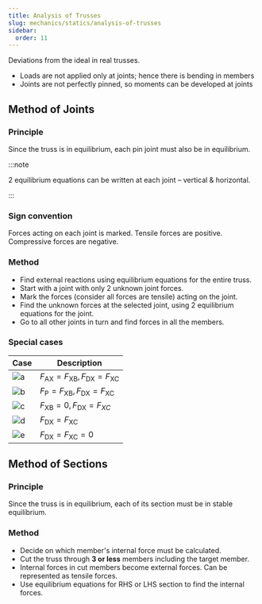```yaml
---
title: Analysis of Trusses
slug: mechanics/statics/analysis-of-trusses
sidebar:
  order: 11
---
```


Deviations from the ideal in real trusses.

- Loads are not applied only at joints; hence there is bending in members
- Joints are not perfectly pinned, so moments can be developed at joints

## Method of Joints

### Principle

Since the truss is in equilibrium, each pin joint must also be in equilibrium.

:::note

2 equilibrium equations can be written at each joint – vertical & horizontal.

:::

### Sign convention

Forces acting on each joint is marked. Tensile forces are positive. Compressive
forces are negative.

### Method

- Find external reactions using equilibrium equations for the entire truss.
- Start with a joint with only 2 unknown joint forces.
- Mark the forces (consider all forces are tensile) acting on the joint.
- Find the unknown forces at the selected joint, using 2 equilibrium equations
  for the joint.
- Go to all other joints in turn and find forces in all the members.

### Special cases

| Case                                                | Description                                                |
| --------------------------------------------------- | ---------------------------------------------------------- |
| ![a](/mechanics/joints-under-special-loading/a.jpg) | $F_{\text{AX}}=F_{\text{XB}}, F_{\text{DX}}=F_{\text{XC}}$ |
| ![b](/mechanics/joints-under-special-loading/b.jpg) | $F_{\text{P}}=F_{\text{XB}}, F_{\text{DX}}=F_{\text{XC}}$  |
| ![c](/mechanics/joints-under-special-loading/c.jpg) | $F_{\text{XB}}=0, F_{\text{DX}}=F_{XC}$                    |
| ![d](/mechanics/joints-under-special-loading/d.jpg) | $F_{\text{DX}}=F_{\text{XC}}$                              |
| ![e](/mechanics/joints-under-special-loading/e.jpg) | $F_{\text{DX}}=F_{\text{XC}}=0$                            |

## Method of Sections

### Principle

Since the truss is in equilibrium, each of its section must be in stable
equilibrium.

### Method

- Decide on which member's internal force must be calculated.
- Cut the truss through **3 or less** members including the target member.
- Internal forces in cut members become external forces. Can be represented as
  tensile forces.
- Use equilibrium equations for RHS or LHS section to find the internal forces.
